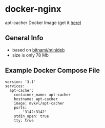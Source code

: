 # docker-nginx
apt-cacher Docker Image (get it [here](https://hub.docker.com/r/mvkvl/apt-cacher/))

## General Info
- based on [bitnami/minideb](https://hub.docker.com/r/bitnami/minideb/)
- size is only 78 Mb

## Example Docker Compose File
```
version: '3.1'
services:
  apt-cacher:
    container_name: apt-cacher
    hostname: apt-cacher
    image: mvkvl/apt-cacher
    ports:
      - '3142:3142'
    stdin_open: true
    tty: true
```

